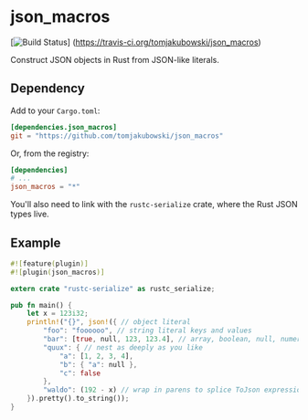 # json_macros

[![Build Status](https://travis-ci.org/tomjakubowski/json_macros.svg?branch=master)]
(https://travis-ci.org/tomjakubowski/json_macros)

Construct JSON objects in Rust from JSON-like literals.

## Dependency

Add to your `Cargo.toml`:

```toml
[dependencies.json_macros]
git = "https://github.com/tomjakubowski/json_macros"
```

Or, from the registry:
```toml
[dependencies]
# ...
json_macros = "*"
```

You'll also need to link with the `rustc-serialize` crate, where the Rust
JSON types live.

## Example

```rust
#![feature(plugin)]
#![plugin(json_macros)]

extern crate "rustc-serialize" as rustc_serialize;

pub fn main() {
    let x = 123i32;
    println!("{}", json!({ // object literal
        "foo": "foooooo", // string literal keys and values
        "bar": [true, null, 123, 123.4], // array, boolean, null, numeric literals
        "quux": { // nest as deeply as you like
            "a": [1, 2, 3, 4],
            "b": { "a": null },
            "c": false
        },
        "waldo": (192 - x) // wrap in parens to splice ToJson expressions directly
    }).pretty().to_string());
}
```
